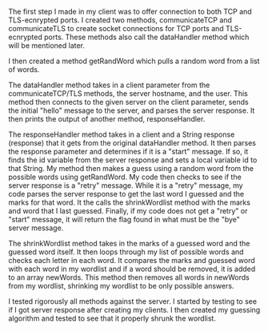 The first step I made in my client was to offer connection to both TCP and TLS-ecnrypted ports. 
I created two methods, communicateTCP and communicateTLS to create socket connections for TCP 
ports and TLS-ecnrypted ports. These methods also call the dataHandler method which will be mentioned 
later.

I then created a method getRandWord which pulls a random word from a list of words. 

The dataHandler method takes in a client parameter from the communicateTCP/TLS methods, the server hostname, 
and the user. This method then connects to the given server on the client parameter, sends the initial "hello" 
message to the server, and parses the server response. It then prints the output of another method, 
responseHandler.

The responseHandler method takes in a client and a String response (response) that it gets from the original 
dataHandler method. It then parses the response parameter and determines if it is a "start" message. If so, 
it finds the id variable from the server response and sets a local variable id to that String. My method then 
makes a guess using a random word from the possible words using getRandWord. My code then checks to see if the 
server response is a "retry" message. While it is a "retry" message, my code parses the server response to 
get the last word I guessed and the marks for that word. It the calls the shrinkWordlist method with the 
marks and word that I last guessed. Finally, if my code does not get a "retry" or "start" message, it will 
return the flag found in what must be the "bye" server message.

The shrinkWordlist method takes in the marks of a guessed word and the guessed word itself. It then loops 
through my list of possible words and checks each letter in each word. It compares the marks and guessed word 
with each word in my wordlist and if a word should be removed, it is added to an array newWords. This method 
then removes all words in newWords from my wordlist, shrinking my wordlist to be only possible answers.

I tested rigorously all methods against the server. I started by testing to see if I got server response after creating my clients. I then created my guessing algorithm and tested to see that it properly shrunk the wordlist. 